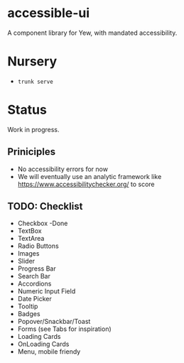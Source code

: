 # accessible-ui
A component library for Yew, with mandated accessibility.

# Nursery
- `trunk serve`

# Status
Work in progress.

## Priniciples
- No accessibility errors for now
- We will eventually use an analytic framework like https://www.accessibilitychecker.org/ to score

## TODO: Checklist
- Checkbox -Done
- TextBox 
- TextArea 
- Radio Buttons
- Images
- Slider
- Progress Bar
- Search Bar
- Accordions
- Numeric Input Field
- Date Picker
- Tooltip
- Badges
- Popover/Snackbar/Toast
- Forms (see Tabs for inspiration)
- Loading Cards
- OnLoading Cards
- Menu, mobile friendy